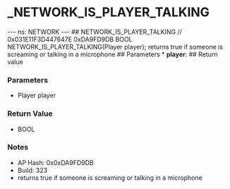 # _NETWORK_IS_PLAYER_TALKING

--- ns: NETWORK --- ## NETWORK_IS_PLAYER_TALKING  // 0x031E11F3D447647E 0xDA9FD9DB BOOL NETWORK_IS_PLAYER_TALKING(Player player);  returns true if someone is screaming or talking in a microphone  ## Parameters * **player**:  ## Return value

### Parameters
* Player player

### Return Value
* BOOL

### Notes
* AP Hash: 0x0xDA9FD9DB
* Build: 323
* returns true if someone is screaming or talking in a microphone

